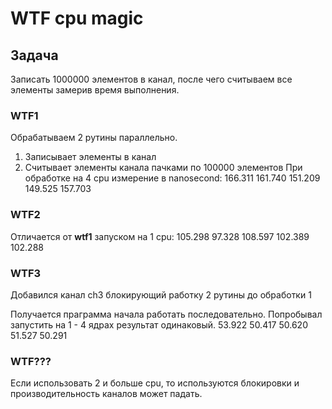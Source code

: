 # WTF cpu magic

## Задача

Записать 1000000 элементов в канал, после чего считываем все элементы замерив время выполнения.

### WTF1

Обрабатываем 2 рутины параллельно.
1. Записывает элементы в канал
2. Считывает элементы канала пачками по 100000 элементов
При обработке на 4 cpu измерение в nanosecond:
166.311
161.740
151.209
149.525
157.703

### WTF2

Отличается от **wtf1** запуском на 1 cpu:
105.298
97.328
108.597
102.389
102.288

### WTF3

Добавился канал ch3 блокирующий работку 2 рутины до обработки 1

Получается праграмма начала работать последовательно.
Попробывал запустить на 1 - 4 ядрах результат одинаковый.
53.922
50.417
50.620
51.527
50.291


### WTF???
Если использовать 2 и больше cpu, то используются блокировки и производительность каналов может падать.
